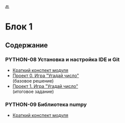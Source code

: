 [🔙](/synopsis/README.md)

# Блок 1

## Содержание

### PYTHON-08 Установка и настройка IDE и Git

* [Краткий конспект модуля](/synopsis/block_1/01_python-08.ipynb)
* [Проект 0. Игра "Угадай число"](/project_1)<br>(базовое решение)
* [Проект 1. Игра "Угадай число"](/project_1)<br>(итоговое задание)

### PYTHON-09 Библиотека numpy

* [Краткий конспект модуля](/synopsis/block_1/01_python-09.ipynb)


